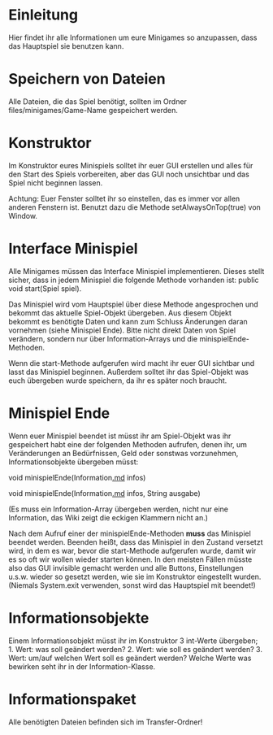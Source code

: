 # Einleitung #

Hier findet ihr alle Informationen um eure Minigames so anzupassen, dass das Hauptspiel sie benutzen kann.


# Speichern von Dateien #

Alle Dateien, die das Spiel benötigt, sollten im Ordner files/minigames/Game-Name gespeichert werden.


# Konstruktor #

Im Konstruktor eures Minispiels solltet ihr euer GUI erstellen und alles für den Start des Spiels vorbereiten, aber das GUI noch unsichtbar und das Spiel nicht beginnen lassen.

Achtung: Euer Fenster solltet ihr so einstellen, das es immer vor allen anderen Fenstern ist. Benutzt dazu die Methode setAlwaysOnTop(true) von Window.


# Interface Minispiel #

Alle Minigames müssen das Interface Minispiel implementieren. Dieses stellt sicher, dass in jedem Minispiel die folgende Methode vorhanden ist:
public void start(Spiel spiel).

Das Minispiel wird vom Hauptspiel über diese Methode angesprochen und bekommt das aktuelle Spiel-Objekt übergeben. Aus diesem Objekt bekommt es benötigte Daten und kann zum Schluss Änderungen daran vornehmen (siehe Minispiel Ende).
Bitte nicht direkt Daten von Spiel verändern, sondern nur über Information-Arrays und die minispielEnde-Methoden.

Wenn die start-Methode aufgerufen wird macht ihr euer GUI sichtbar und lasst das Minispiel beginnen. Außerdem solltet ihr das Spiel-Objekt was euch übergeben wurde speichern, da ihr es später noch braucht.


# Minispiel Ende #

Wenn euer Minispiel beendet ist müsst ihr am Spiel-Objekt was ihr gespeichert habt eine der folgenden Methoden aufrufen, denen ihr, um Veränderungen an Bedürfnissen, Geld oder sonstwas vorzunehmen, Informationsobjekte übergeben müsst:

void minispielEnde(Information[.md](.md) infos)

void minispielEnde(Information[.md](.md) infos, String ausgabe)

(Es muss ein Information-Array übergeben werden, nicht nur eine Information, das Wiki zeigt die eckigen Klammern nicht an.)

Nach dem Aufruf einer der minispielEnde-Methoden **muss** das Minispiel beendet werden.
Beenden heißt, dass das Minispiel in den Zustand versetzt wird, in dem es war, bevor die start-Methode aufgerufen wurde, damit wir es so oft wir wollen wieder starten können.
In den meisten Fällen müsste also das GUI invisible gemacht werden und alle Buttons, Einstellungen u.s.w. wieder so gesetzt werden, wie sie im Konstruktor eingestellt wurden.
(Niemals System.exit verwenden, sonst wird das Hauptspiel mit beendet!)


# Informationsobjekte #

Einem Informationsobjekt müsst ihr im Konstruktor 3 int-Werte übergeben; 1. Wert: was soll geändert werden? 2. Wert: wie soll es geändert werden? 3. Wert: um/auf welchen Wert soll es geändert werden?
Welche Werte was bewirken seht ihr in der Information-Klasse.


# Informationspaket #

Alle benötigten Dateien befinden sich im Transfer-Ordner!